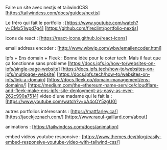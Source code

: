 Faire un site avec nextjs et tailwindCSS
[https://tailwindcss.com/docs/guides/nextjs]

Le fréro qui fait le portfolio :
[https://www.youtube.com/watch?v=CMx51wpd7g4]
[https://github.com/fireclint/portfolio-nextjs]

Icons de react :
[https://react-icons.github.io/react-icons]

email address encoder :
[http://www.wbwip.com/wbw/emailencoder.html]

Ipfs + Ens domain + Fleek :
Bonne idée pour le coter tech. Mais il faut que ça fonctionne sans probleme
[https://docs.ipfs.io/how-to/websites-on-ipfs/single-page-website]
[https://docs.ipfs.tech/how-to/websites-on-ipfs/multipage-website]
[https://docs.ipfs.tech/how-to/websites-on-ipfs/link-a-domain]
[https://docs.fleek.co/domain-management/ens-domains/]
[https://medium.com/the-ethereum-name-service/cloudflare-and-fleek-make-ens-ipfs-site-deployment-as-easy-as-ever-262c990a7514]
video d'une madame qui le fait la : [https://www.youtube.com/watch?v=oA4oOY5zgU0]

autres portfolios intéressants :
[https://mattfarley.ca/]
[https://jacekjeznach.com/]
[https://www.raoul-gaillard.com/about]

animations :
[https://tailwindcss.com/docs/animation]

embed vidéos youtube responsive :
[https://www.themes.dev/blog/easily-embed-responsive-youtube-video-with-tailwind-css/]
